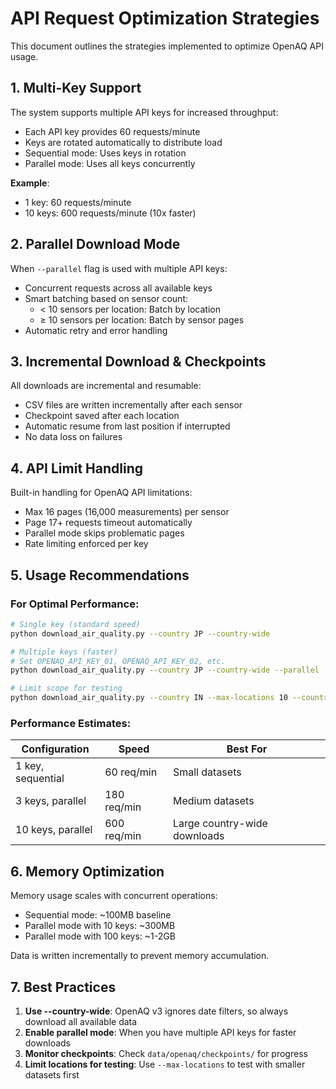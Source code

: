 # API Request Optimization Strategies

This document outlines the strategies implemented to optimize OpenAQ API usage.

## 1. Multi-Key Support

The system supports multiple API keys for increased throughput:
- Each API key provides 60 requests/minute
- Keys are rotated automatically to distribute load
- Sequential mode: Uses keys in rotation
- Parallel mode: Uses all keys concurrently

**Example**: 
- 1 key: 60 requests/minute
- 10 keys: 600 requests/minute (10x faster)

## 2. Parallel Download Mode

When `--parallel` flag is used with multiple API keys:
- Concurrent requests across all available keys
- Smart batching based on sensor count:
  - < 10 sensors per location: Batch by location
  - ≥ 10 sensors per location: Batch by sensor pages
- Automatic retry and error handling

## 3. Incremental Download & Checkpoints

All downloads are incremental and resumable:
- CSV files are written incrementally after each sensor
- Checkpoint saved after each location
- Automatic resume from last position if interrupted
- No data loss on failures

## 4. API Limit Handling

Built-in handling for OpenAQ API limitations:
- Max 16 pages (16,000 measurements) per sensor
- Page 17+ requests timeout automatically
- Parallel mode skips problematic pages
- Rate limiting enforced per key

## 5. Usage Recommendations

### For Optimal Performance:

```bash
# Single key (standard speed)
python download_air_quality.py --country JP --country-wide

# Multiple keys (faster)
# Set OPENAQ_API_KEY_01, OPENAQ_API_KEY_02, etc.
python download_air_quality.py --country JP --country-wide --parallel

# Limit scope for testing
python download_air_quality.py --country IN --max-locations 10 --country-wide
```

### Performance Estimates:

| Configuration | Speed | Best For |
|--------------|-------|----------|
| 1 key, sequential | 60 req/min | Small datasets |
| 3 keys, parallel | 180 req/min | Medium datasets |
| 10 keys, parallel | 600 req/min | Large country-wide downloads |

## 6. Memory Optimization

Memory usage scales with concurrent operations:
- Sequential mode: ~100MB baseline
- Parallel mode with 10 keys: ~300MB
- Parallel mode with 100 keys: ~1-2GB

Data is written incrementally to prevent memory accumulation.

## 7. Best Practices

1. **Use --country-wide**: OpenAQ v3 ignores date filters, so always download all available data
2. **Enable parallel mode**: When you have multiple API keys for faster downloads
3. **Monitor checkpoints**: Check `data/openaq/checkpoints/` for progress
4. **Limit locations for testing**: Use `--max-locations` to test with smaller datasets first